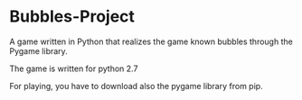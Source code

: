 # Bubbles-Project

A game written in Python that realizes the game known bubbles through the Pygame library.

The game is written for python 2.7

For playing, you have to download also the pygame library from pip.

